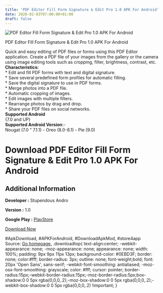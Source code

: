 ```yaml
---
title: 'PDF Editor Fill Form Signature & Edit Pro 1.0 APK For Android'
date: 2020-02-03T07:00:00+01:00
draft: false
---
```


![PDF Editor Fill Form Signature & Edit Pro 1.0 APK For Android](https://i1.wp.com/apkhome.net/wp-content/uploads/2020/02/PDF-Editor-Fill-Form-Signature-Edit-Pro-1.0.png "PDF Editor Fill Form Signature & Edit Pro 1.0 APK For Android")

  

PDF Editor Fill Form Signature & Edit Pro 1.0 APK For Android

Quick and easy editing of PDF files or forms using this PDF Editor application. Create a PDF file of your images from the gallery or the camera using image editing tools such as cropping, filter, brightness, contrast, etc.  
**Characteristics:**  
\* Edit and fill PDF forms with text and digital signature.  
\* Save several predefined form profiles for automatic filling.  
\* Save the digital signature to use in PDF forms.  
\* Merge photos into a PDF file.  
\* Automatic cropping of images.  
\* Edit images with multiple filters.  
\* Rearrange photos by drag and drop.  
\* Share your PDF files on social networks.  
**Supported Android**  
{7.0 and UP}  
**Supported Android Version**:-  
Nougat (7.0 " 7.1.1) - Oreo (8.0-8.1) - Pie (9.0)

Download PDF Editor Fill Form Signature & Edit Pro 1.0 APK For Android
======================================================================

Additional Information
----------------------

**Developer :** Stupendous Andro

**Version :** 1.0

**Google Play :** [PlayStore](https://play.google.com/store/apps/details?id=com.stupendous.pdfeditor)

  

[Download Now](https://store4app.co/post/pdf-editor-fill-form-signature-amp-edit-pro-1-0-apk-for-android_1580626082)

  
#ApkDownload, #APKForAndroid, #DownloadApkMod, #store4app  
Source: [Go homepage.](https://store4app.co/post/pdf-editor-fill-form-signature-amp-edit-pro-1-0-apk-for-android_1580626082) .downloadtop{ text-align:center; -webkit-appearance: none; -moz-appearance: none; appearance: none; width: 100%; padding: 9px 9px 11px 13px; background-color: #0EBD3F; border: none; color:#fff; border-radius: 3px; outline: none; font-weight;bold; font: 20px 'Open Sans', sans-serif; -webkit-font-smoothing: antialiased; -moz-osx-font-smoothing: grayscale; color: #fff; cursor: pointer; border-radius:15px;-webkit-border-radius:15px;-moz-border-radius:5px;box-shadow:0 0 5px rgba(0,0,0,.2);-moz-box-shadow:0 0 5px rgba(0,0,0,.2);-webkit-box-shadow:0 0 5px rgba(0,0,0,.2) !important; }